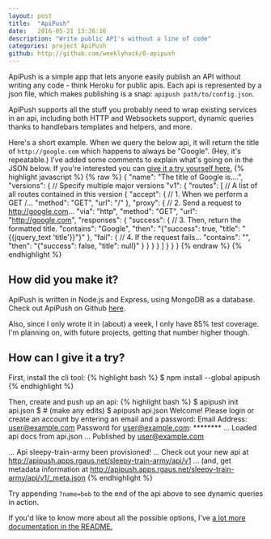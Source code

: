 ```yaml
---
layout: post
title:  "ApiPush"
date:   2016-05-21 13:26:16
description: "Write public API's without a line of code"
categories: project ApiPush
github: http://github.com/weeklyhack/0-apipush
---
```

ApiPush is a simple app that lets anyone easily publish an API without writing any
code - think Heroku for public apis. Each api is represented by a json file,
which makes publishing is a snap: `apipush path/to/config.json`.

ApiPush supports all the stuff you probably need to wrap existing services in an
api, including both HTTP and Websockets support, dynamic queries thanks to
handlebars templates and helpers, and more.

Here's a short example. When we query the below api, it will return the title of
`http://google.com` which happens to always be "Google". (Hey, it's repeatable.)
I've added some comments to explain what's going on in the JSON below.
If you're interested you can
<a href="http://apipush.apps.rgaus.net/google_title/api/v1" target="_blank">give it a try yourself here.</a>
{% highlight javascript %}
{% raw %}
{
  "name": "The title of Google is....",
  "versions": { // Specify multiple major versions
    "v1": {
      "routes": [ // A list of all routes contained in this version
        {
          "accept": { // 1. When we perform a GET /...
            "method": "GET",
            "url": "/"
          },
          "proxy": { // 2. Send a request to http://google.com...
            "via": "http",
            "method": "GET",
            "url": "http://google.com",
            "responses": {
              "success": { // 3. Then, return the formatted title.
                "contains": "Google",
                "then": "{\"success\": true, \"title\": \"{{jquery_text 'title'}}\"}"
              },
              "fail": { // 4. If the request fails...
                "contains": "",
                "then": "{\"success\": false, \"title\": null}"
              }
            }
          }
        }
      ]
    }
  }
}
{% endraw %}
{% endhighlight %}

## How did you make it?
ApiPush is written in Node.js and Express, using MongoDB as a database. Check
out ApiPush on Github [here](https://github.com/weeklyhack/0-apipush).

Also, since I only wrote it in (about) a week, I only have 85% test coverage.
I'm planning on, with future projects, getting that number higher though.

## How can I give it a try?
First, install the cli tool:
{% highlight bash %}
$ npm install --global apipush
{% endhighlight %}

Then, create and push up an api:
{% highlight bash %}
$ apipush init api.json
$ # (make any edits)
$ apipush api.json
Welcome!
Please login or create an account by entering an email and a password:
Email Address: user@example.com
Password for user@example.com: ********
... Loaded api docs from api.json
... Published by user@example.com

... Api sleepy-train-army been provisioned!
... Check out your new api at http://apipush.apps.rgaus.net/sleepy-train-army/api/v1
... (and, get metadata information at http://apipush.apps.rgaus.net/sleepy-train-army/api/v1/_meta.json
{% endhighlight %}

Try appending `?name=bob` to the end of the api above to see dynamic queries in action.

If you'd like to know more about all the possible options, I've [a lot more documentation in
the README.](https://github.com/weeklyhack/0-apipush)

